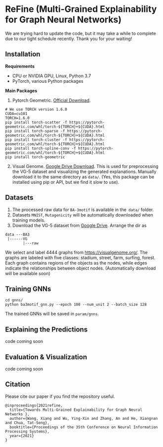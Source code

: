 # ReFine (Multi-Grained Explainability for Graph Neural Networks)
We are trying hard to update the code, but it may take a while to complete due to our tight schedule recently. Thank you for your waiting!

## Installation
**Requirements**
- CPU or NVIDIA GPU, Linux, Python 3.7
- PyTorch, various Python packages

**Main Packages**
1. Pytorch Geometric. [Official Download](https://pytorch-geometric.readthedocs.io/en/latest/notes/installation.html).
```
# We use TORCH version 1.6.0
CUDA=cu101
TORCH=1.6.0 
pip install torch-scatter -f https://pytorch-geometric.com/whl/torch-${TORCH}+${CUDA}.html
pip install torch-sparse -f https://pytorch-geometric.com/whl/torch-${TORCH}+${CUDA}.html
pip install torch-cluster -f https://pytorch-geometric.com/whl/torch-${TORCH}+${CUDA}.html
pip install torch-spline-conv -f https://pytorch-geometric.com/whl/torch-${TORCH}+${CUDA}.html
pip install torch-geometric
```
2. Visual Genome. [Google Drive Download](https://drive.google.com/file/d/132ziPf2PKqjGoZkqh9194rT17qr3ywN8/view?usp=sharing).
  This is used for preprocessing the VG-5 dataset and visualizing the generated explanations. Manually download it to the same directory as `data/`. (Yes, this package can be installed using pip or API, but we find it slow to use).
  
## Datasets

1. The processed raw data for `BA-3motif` is available in the` data/` folder.
2. Datasets `MNIST`, `Mutagenicity` will be automatically downloaded when training models.
3. Download the VG-5 dataset from [Google Drive](https://drive.google.com/file/d/1ONg9hFCynE3KynxakgFhqZxg0fWRXgv6/view?usp=shari). Arrange the dir as 
```
data ---BA3
 |------VG
        |---raw
``` 
We select and label 4444 graphs from https://visualgenome.org/. The graphs are labeled with five classes: stadium, street, farm, surfing, forest. Each graph contains regions of the objects as the nodes, while edges indicate the relationships between object nodes. (Automatically download will be available soon)

## Training GNNs
```
cd gnns/
python ba3motif_gnn.py --epoch 100 --num_unit 2 --batch_size 128
```
The trained GNNs will be saved in `param/gnns`.

## Explaining the Predictions
code coming soon
## Evaluation \& Visualization
code coming soon

## Citation
Please cite our paper if you find the repository useful.
```
@inproceedings{2021refine,
  title={Towards Multi-Grained Explainability for Graph Neural Networks },
  author={Wang, Xiang and Wu, Ying-Xin and Zhang, An and He, Xiangnan and Chua, Tat-Seng},
  booktitle={Proceedings of the 35th Conference on Neural Information Processing Systems},
  year={2021} 
}
```
